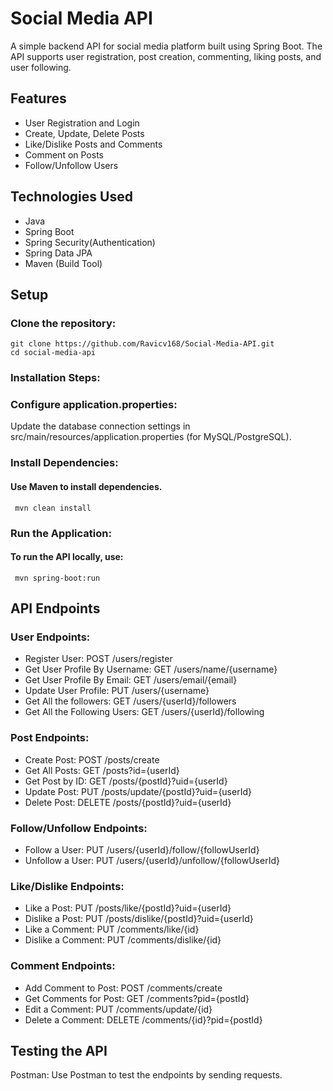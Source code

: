 # Social Media API

A simple backend API for social media platform built using Spring Boot. The API supports user registration, post creation, commenting, liking posts, and user following.

## Features
- User Registration and Login
- Create, Update, Delete Posts
- Like/Dislike Posts and Comments
- Comment on Posts
- Follow/Unfollow Users

## Technologies Used
- Java
- Spring Boot
- Spring Security(Authentication)
- Spring Data JPA
- Maven (Build Tool)

## Setup
### Clone the repository:
    git clone https://github.com/Ravicv168/Social-Media-API.git
    cd social-media-api

### Installation Steps:
### Configure application.properties: 
Update the database connection settings in src/main/resources/application.properties (for MySQL/PostgreSQL).
### Install Dependencies:
#### Use Maven to install dependencies.
     mvn clean install
### Run the Application:
#### To run the API locally, use: 
     mvn spring-boot:run

## API Endpoints
### User Endpoints:
 - Register User: POST /users/register
 - Get User Profile By Username: GET /users/name/{username}
 - Get User Profile By Email: GET /users/email/{email}
 - Update User Profile: PUT /users/{username}
 - Get All the followers: GET /users/{userId}/followers
 - Get All the Following Users: GET /users/{userId}/following
### Post Endpoints:
 - Create Post: POST /posts/create
 - Get All Posts: GET /posts?id={userId}
 - Get Post by ID: GET /posts/{postId}?uid={userId}
 - Update Post: PUT /posts/update/{postId}?uid={userId}
 - Delete Post: DELETE /posts/{postId}?uid={userId}
### Follow/Unfollow Endpoints:
 - Follow a User: PUT /users/{userId}/follow/{followUserId}
 - Unfollow a User: PUT /users/{userId}/unfollow/{followUserId}
### Like/Dislike Endpoints:
 - Like a Post: PUT /posts/like/{postId}?uid={userId}
 - Dislike a Post: PUT /posts/dislike/{postId}?uid={userId}
 - Like a Comment: PUT /comments/like/{id}
 - Dislike a Comment: PUT /comments/dislike/{id}
### Comment Endpoints:
 - Add Comment to Post: POST /comments/create
 - Get Comments for Post: GET /comments?pid={postId}
 - Edit a Comment: PUT /comments/update/{id}
 - Delete a Comment: DELETE /comments/{id}?pid={postId}

## Testing the API
Postman: Use Postman to test the endpoints by sending requests.
